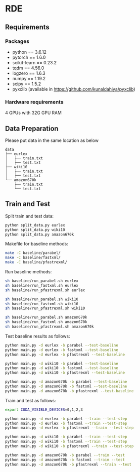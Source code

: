 # RDE
## Requirements

### Packages

- python == 3.6.12
- pytorch == 1.6.0
- scikit-learn == 0.23.2
- tqdm == 4.56.0
- logzero == 1.6.3
- numpy == 1.19.2
- scipy == 1.5.2
- pyxclib (available in https://github.com/kunaldahiya/pyxclib)

### Hardware requirements

4 GPUs with 32G GPU RAM

## Data Preparation

Please put data in the same location as below

```
data
├── eurlex
│   ├── train.txt
│   ├── test.txt
├── wiki10
│   ├── train.txt
│   ├── test.txt
└── amazon670k
    ├── train.txt
    └── test.txt
```



## Train and Test

Split train and test data:

```bash
python split_data.py eurlex
python split_data.py wiki10
python split_data.py amazon670k
```

Makefile for baseline methods:

```bash
make -C baseline/parabel/
make -C baseline/fastxml/
make -C baseline/pfastrexml/
```

Run baseline methods:

```bash
sh baseline/run_parabel.sh eurlex
sh baseline/run_fastxml.sh eurlex
sh baseline/run_pfastrexml.sh eurlex

sh baseline/run_parabel.sh wiki10
sh baseline/run_fastxml.sh wiki10
sh baseline/run_pfastrexml.sh wiki10

sh baseline/run_parabel.sh amazon670k
sh baseline/run_fastxml.sh amazon670k
sh baseline/run_pfastrexml.sh amazon670k
```

Test baseline results as follows:
```bash
python main.py -d eurlex -b parabel --test-baseline
python main.py -d eurlex -b fastxml --test-baseline
python main.py -d eurlex -b pfastrexml --test-baseline

python main.py -d wiki10 -b parabel --test-baseline
python main.py -d wiki10 -b fastxml --test-baseline
python main.py -d wiki10 -b pfastrexml --test-baseline

python main.py -d amazon670k -b parabel --test-baseline
python main.py -d amazon670k -b fastxml --test-baseline
python main.py -d amazon670k -b pfastrexml --test-baseline
```

Train and test as follows:

```bash
export CUDA_VISIBLE_DEVICES=0,1,2,3

python main.py -d eurlex -b parabel --train --test-step
python main.py -d eurlex -b fastxml --train --test-step
python main.py -d eurlex -b pfastrexml --train --test-step

python main.py -d wiki10 -b parabel --train --test-step
python main.py -d wiki10 -b fastxml --train --test-step
python main.py -d wiki10 -b pfastrexml --train --test-step

python main.py -d amazon670k -b parabel --train --test
python main.py -d amazon670k -b fastxml --train --test
python main.py -d amazon670k -b pfastrexml --train --test
```
